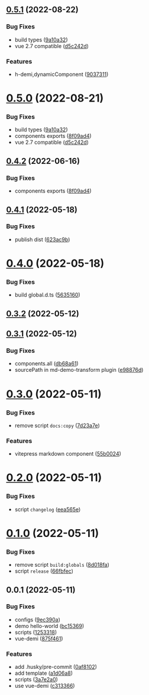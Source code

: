 ## [0.5.1](https://github.com/SoulLyoko/vite-lib-starter/compare/v0.4.2...v0.5.1) (2022-08-22)


### Bug Fixes

* build types ([9a10a32](https://github.com/SoulLyoko/vite-lib-starter/commit/9a10a32bced460c9f8912422a40c22cff7de12bd))
* vue 2.7 compatible ([d5c242d](https://github.com/SoulLyoko/vite-lib-starter/commit/d5c242dffa0952721e29586fc37753708675d372))


### Features

* h-demi,dynamicComponent ([9037311](https://github.com/SoulLyoko/vite-lib-starter/commit/903731158f8081aeefa6e967fbf1d9603e746aac))



# [0.5.0](https://github.com/SoulLyoko/vite-lib-starter/compare/v0.4.1...v0.5.0) (2022-08-21)


### Bug Fixes

* build types ([9a10a32](https://github.com/SoulLyoko/vite-lib-starter/commit/9a10a32bced460c9f8912422a40c22cff7de12bd))
* components exports ([8f09ad4](https://github.com/SoulLyoko/vite-lib-starter/commit/8f09ad481706c4755fb005f2e28f0bade99ca99d))
* vue 2.7 compatible ([d5c242d](https://github.com/SoulLyoko/vite-lib-starter/commit/d5c242dffa0952721e29586fc37753708675d372))



## [0.4.2](https://github.com/SoulLyoko/vite-lib-starter/compare/v0.4.1...v0.4.2) (2022-06-16)


### Bug Fixes

* components exports ([8f09ad4](https://github.com/SoulLyoko/vite-lib-starter/commit/8f09ad481706c4755fb005f2e28f0bade99ca99d))



## [0.4.1](https://github.com/SoulLyoko/vite-lib-starter/compare/v0.4.0...v0.4.1) (2022-05-18)


### Bug Fixes

* publish dist ([623ac9b](https://github.com/SoulLyoko/vite-lib-starter/commit/623ac9b5231b8cc61bf6d59ed7f85d7e29157b9f))



# [0.4.0](https://github.com/SoulLyoko/vite-lib-starter/compare/v0.3.2...v0.4.0) (2022-05-18)


### Bug Fixes

* build global.d.ts ([5635160](https://github.com/SoulLyoko/vite-lib-starter/commit/5635160f41ee8efb445289b6d7ffe372ec88624c))



## [0.3.2](https://github.com/SoulLyoko/vite-lib-starter/compare/v0.3.1...v0.3.2) (2022-05-12)



## [0.3.1](https://github.com/SoulLyoko/vite-lib-starter/compare/v0.3.0...v0.3.1) (2022-05-12)


### Bug Fixes

* components.all ([db68a61](https://github.com/SoulLyoko/vite-lib-starter/commit/db68a6141f0a0033e90bad5f00e7ac145cbe2b30))
* sourcePath in  md-demo-transform plugin ([e98876d](https://github.com/SoulLyoko/vite-lib-starter/commit/e98876d146c9eafd1e7514a61043fd296f1b563d))



# [0.3.0](https://github.com/SoulLyoko/vite-lib-starter/compare/v0.2.0...v0.3.0) (2022-05-11)


### Bug Fixes

* remove script `docs:copy` ([7d23a7e](https://github.com/SoulLyoko/vite-lib-starter/commit/7d23a7ec557843510f1f5117065e75dfd86c0525))


### Features

* vitepress markdown component ([55b0024](https://github.com/SoulLyoko/vite-lib-starter/commit/55b0024c5db9364809770773f8b6dda9b574a36a))



# [0.2.0](https://github.com/SoulLyoko/vite-lib-starter/compare/v0.1.0...v0.2.0) (2022-05-11)


### Bug Fixes

* script `changelog` ([eea565e](https://github.com/SoulLyoko/vite-lib-starter/commit/eea565e6e19e13643a7f1f6545b93a60a63bfa61))



# [0.1.0](https://github.com/SoulLyoko/vite-lib-starter/compare/v0.0.1...v0.1.0) (2022-05-11)


### Bug Fixes

* remove script `build:globals` ([8d018fa](https://github.com/SoulLyoko/vite-lib-starter/commit/8d018fa8e84267202ea41d2cf585d5a1588d1a7a))
* script `release` ([66fbfec](https://github.com/SoulLyoko/vite-lib-starter/commit/66fbfec427b4f6e96aa74452b7d8df1fd03d3bab))



## 0.0.1 (2022-05-11)


### Bug Fixes

* configs ([9ec390a](https://github.com/SoulLyoko/vite-lib-starter/commit/9ec390aaeabdf6cc8278b9d63102433bfd698da1))
* demo hello-world ([bc15369](https://github.com/SoulLyoko/vite-lib-starter/commit/bc153697a533824c64bdd58f705de29643be5e36))
* scripts ([1253318](https://github.com/SoulLyoko/vite-lib-starter/commit/1253318a75372e78dd95cd086e9935af12a34dbf))
* vue-demi ([875f461](https://github.com/SoulLyoko/vite-lib-starter/commit/875f46135f8be51d60951cd70289e018e5b061f5))


### Features

* add .husky/pre-commit ([0af8102](https://github.com/SoulLyoko/vite-lib-starter/commit/0af810265ca04df5dcaa9cef438cb1928a4f1e68))
* add template ([a1d06a8](https://github.com/SoulLyoko/vite-lib-starter/commit/a1d06a8c72a74855be1b5ea3e56cbb186f61e21a))
* scripts ([3a7e2a0](https://github.com/SoulLyoko/vite-lib-starter/commit/3a7e2a0420b7ef449bb66a4873b9ca9ca4028060))
* use vue-demi ([c313366](https://github.com/SoulLyoko/vite-lib-starter/commit/c313366318dece419082a46f3b727e7780f1a063))



